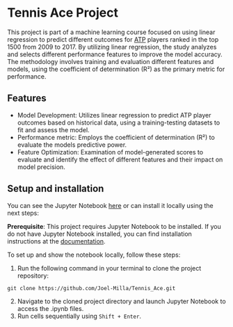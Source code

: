# Tennis Ace Project

This project is part of a machine learning course focused on using linear regression to predict different outcomes for [ATP](https://en.wikipedia.org/wiki/Association_of_Tennis_Professionals) players ranked in the top 1500 from 2009 to 2017. By utilizing linear regression, the study analyzes and selects different performance features to improve the model accuracy. The methodology involves training and evaluation different features and models, using the coefficient of determination (R²) as the primary metric for performance.

## Features

- Model Development: Utilizes linear regression to predict ATP player outcomes based on historical data, using a training-testing datasets to fit and assess the model.
- Performance metric: Employs the coefficient of determination (R²) to evaluate the models predictive power.
- Feature Optimization: Examination of model-generated scores to evaluate and identify the effect of different features and their impact on model precision.

## Setup and installation
You can see the Jupyter Notebook [here](StreetEasy%20Model.ipynb) or can install it locally using the next steps:

**Prerequisite**: This project requires Jupyter Notebook to be installed. If you do not have Jupyter Notebook installed, you can find installation instructions at the [documentation](https://jupyter.org).

To set up and show the notebook locally, follow these steps:
1. Run the following command in your terminal to clone the project repository:
```shell
git clone https://github.com/Joel-Milla/Tennis_Ace.git
```
2. Navigate to the cloned project directory and launch Jupyter Notebook to access the .ipynb files.
3. Run cells sequentially using `Shift + Enter`.

